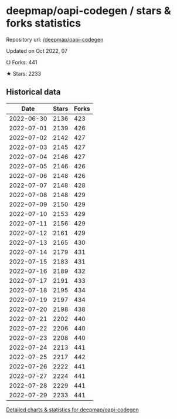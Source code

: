 # deepmap/oapi-codegen / stars & forks statistics

Repository url: [/deepmap/oapi-codegen](https://github.com/deepmap/oapi-codegen)

Updated on Oct 2022, 07

☋ Forks: 441

★ Stars: 2233

## Historical data
| Date | Stars | Forks |
|------|-------|-------|
| 2022-06-30 | 2136 | 423 | 
| 2022-07-01 | 2139 | 426 | 
| 2022-07-02 | 2142 | 427 | 
| 2022-07-03 | 2145 | 427 | 
| 2022-07-04 | 2146 | 427 | 
| 2022-07-05 | 2146 | 426 | 
| 2022-07-06 | 2148 | 426 | 
| 2022-07-07 | 2148 | 428 | 
| 2022-07-08 | 2148 | 429 | 
| 2022-07-09 | 2150 | 429 | 
| 2022-07-10 | 2153 | 429 | 
| 2022-07-11 | 2156 | 429 | 
| 2022-07-12 | 2161 | 429 | 
| 2022-07-13 | 2165 | 430 | 
| 2022-07-14 | 2179 | 431 | 
| 2022-07-15 | 2183 | 431 | 
| 2022-07-16 | 2189 | 432 | 
| 2022-07-17 | 2191 | 433 | 
| 2022-07-18 | 2195 | 434 | 
| 2022-07-19 | 2197 | 434 | 
| 2022-07-20 | 2198 | 438 | 
| 2022-07-21 | 2202 | 440 | 
| 2022-07-22 | 2206 | 440 | 
| 2022-07-23 | 2208 | 440 | 
| 2022-07-24 | 2213 | 441 | 
| 2022-07-25 | 2217 | 442 | 
| 2022-07-26 | 2222 | 441 | 
| 2022-07-27 | 2224 | 441 | 
| 2022-07-28 | 2229 | 441 | 
| 2022-07-29 | 2233 | 441 | 


[Detailed charts & statistics for deepmap/oapi-codegen](https://reviewgithub.com/rep/deepmap/oapi-codegen)
